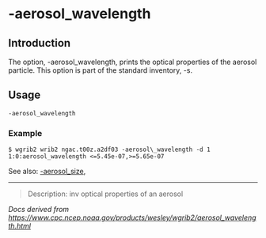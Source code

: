 # -aerosol_wavelength

## Introduction

The option, -aerosol_wavelength, prints the
optical properties of the aerosol particle. This option is part
of the standard inventory, -s.

## Usage

```
-aerosol_wavelength
```

### Example

```
$ wgrib2 wrib2 ngac.t00z.a2df03 -aerosol\_wavelength -d 1
1:0:aerosol_wavelength <=5.45e-07,>=5.65e-07
```

See also:
[-aerosol_size](aerosol_size.md),

---

> Description: inv optical properties of an aerosol

_Docs derived from <https://www.cpc.ncep.noaa.gov/products/wesley/wgrib2/aerosol_wavelength.html>_
